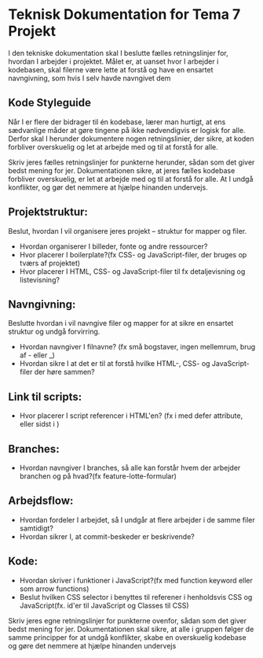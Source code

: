 # Teknisk Dokumentation for Tema 7 Projekt
I den tekniske dokumentation skal I beslutte fælles retningslinjer for, hvordan I arbejder i projektet. Målet er, at uanset hvor I arbejder i kodebasen, skal filerne være lette at forstå og have en ensartet navngivning, som hvis I selv havde navngivet dem 

## Kode Styleguide
Når I er flere der bidrager til én kodebase, lærer man hurtigt, at ens sædvanlige måder at gøre tingene på ikke nødvendigvis er logisk for alle. Derfor skal I herunder dokumentere nogen retningslinier, der sikre, at koden forbliver overskuelig og let at arbejde med og til at forstå for alle.

Skriv jeres fælles retningslinjer for punkterne herunder, sådan som det giver bedst mening for jer. Dokumentationen sikre, at jeres fælles kodebase forbliver overskuelig, er let at arbejde med og til at forstå for alle. At I undgå konflikter, og gør det nemmere at hjælpe hinanden undervejs.

## Projektstruktur:
Beslut, hvordan I vil organisere jeres projekt – struktur for mapper og filer.
- Hvordan organiserer I billeder, fonte og andre ressourcer?
- Hvor placerer I boilerplate?(fx CSS- og JavaScript-filer, der bruges op tværs af projektet)
- Hvor placerer I HTML, CSS- og JavaScript-filer til fx detaljevisning og listevisning?

## Navngivning:
Beslutte hvordan i vil navngive filer og mapper for at sikre en ensartet struktur og undgå forvirring.
- Hvordan navngiver I filnavne? (fx små bogstaver, ingen mellemrum, brug af - eller _)
- Hvordan sikre I at det er til at forstå hvilke HTML-, CSS- og JavaScript-filer der høre sammen?

## Link til scripts:
- Hvor placerer I script referencer i HTML'en? (fx i <head> med defer attribute, eller sidst i <body>)

## Branches:
- Hvordan navngiver I branches, så alle kan forstår hvem der arbejder branchen og på hvad?(fx feature-lotte-formular)

## Arbejdsflow:
- Hvordan fordeler I arbejdet, så I undgår at flere arbejder i de samme filer samtidigt?
- Hvordan sikrer I, at commit-beskeder er beskrivende?

## Kode:
- Hvordan skriver i funktioner i JavaScript?(fx med function keyword eller som arrow functions)
- Beslut hvilken CSS selector i benyttes til referener i henholdsvis CSS og JavaScript(fx. id'er til JavaScript og Classes til CSS)

Skriv jeres egne retningslinjer for punkterne ovenfor, sådan som det giver bedst mening for jer. Dokumentationen skal sikre, at alle i gruppen følger de samme principper for at undgå konflikter, skabe en overskuelig kodebase og gøre det nemmere at hjælpe hinanden undervejs
